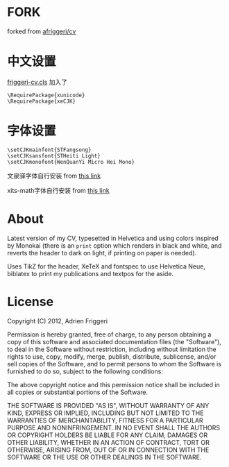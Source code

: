 # FORK
forked from [afriggeri/cv](https://github.com/afriggeri/cv)
# 中文设置
[friggeri-cv.cls](friggeri-cv.cls)
加入了

    \RequirePackage{xunicode}
    \RequirePackage{xeCJK}

# 字体设置

    \setCJKmainfont{STFangsong}
    \setCJKsansfont{STHeiti Light}
    \setCJKmonofont{WenQuanYi Micro Hei Mono}

文泉驿字体自行安装 from [this link](https://github.com/layerssss/wqy)

xits-math字体自行安装 from [this link](https://github.com/khaledhosny/xits-math)

# About
Latest version of my CV, typesetted in Helvetica and using colors inspired by Monokai (there is an `print` option which renders in black and white, and reverts the header to dark on light, if printing on paper is needed).

Uses TikZ for the header, XeTeX and fontspec to use Helvetica Neue, biblatex to print my publications and textpos for the aside.


# License

Copyright (C) 2012, Adrien Friggeri

Permission is hereby granted, free of charge, to any person obtaining a copy of this software and associated documentation files (the "Software"), to deal in the Software without restriction, including without limitation the rights to use, copy, modify, merge, publish, distribute, sublicense, and/or sell copies of the Software, and to permit persons to whom the Software is furnished to do so, subject to the following conditions:

The above copyright notice and this permission notice shall be included in all copies or substantial portions of the Software.

THE SOFTWARE IS PROVIDED "AS IS", WITHOUT WARRANTY OF ANY KIND, EXPRESS OR IMPLIED, INCLUDING BUT NOT LIMITED TO THE WARRANTIES OF MERCHANTABILITY, FITNESS FOR A PARTICULAR PURPOSE AND NONINFRINGEMENT. IN NO EVENT SHALL THE AUTHORS OR COPYRIGHT HOLDERS BE LIABLE FOR ANY CLAIM, DAMAGES OR OTHER LIABILITY, WHETHER IN AN ACTION OF CONTRACT, TORT OR OTHERWISE, ARISING FROM, OUT OF OR IN CONNECTION WITH THE SOFTWARE OR THE USE OR OTHER DEALINGS IN THE SOFTWARE.